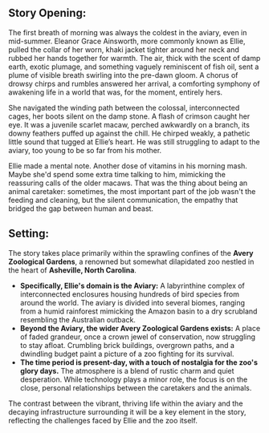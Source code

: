 ## Story Opening:

The first breath of morning was always the coldest in the aviary, even in mid-summer. Eleanor Grace Ainsworth, more commonly known as Ellie, pulled the collar of her worn, khaki jacket tighter around her neck and rubbed her hands together for warmth. The air, thick with the scent of damp earth, exotic plumage, and something vaguely reminiscent of fish oil, sent a plume of visible breath swirling into the pre-dawn gloom. A chorus of drowsy chirps and rumbles answered her arrival, a comforting symphony of awakening life in a world that was, for the moment, entirely hers.

She navigated the winding path between the colossal, interconnected cages, her boots silent on the damp stone. A flash of crimson caught her eye. It was a juvenile scarlet macaw, perched awkwardly on a branch, its downy feathers puffed up against the chill. He chirped weakly, a pathetic little sound that tugged at Ellie’s heart. He was still struggling to adapt to the aviary, too young to be so far from his mother.

Ellie made a mental note. Another dose of vitamins in his morning mash. Maybe she'd spend some extra time talking to him, mimicking the reassuring calls of the older macaws. That was the thing about being an animal caretaker: sometimes, the most important part of the job wasn't the feeding and cleaning, but the silent communication, the empathy that bridged the gap between human and beast.

## Setting:

The story takes place primarily within the sprawling confines of the **Avery Zoological Gardens**, a renowned but somewhat dilapidated zoo nestled in the heart of **Asheville, North Carolina**.

*   **Specifically, Ellie's domain is the Aviary:** A labyrinthine complex of interconnected enclosures housing hundreds of bird species from around the world. The aviary is divided into several biomes, ranging from a humid rainforest mimicking the Amazon basin to a dry scrubland resembling the Australian outback.
*   **Beyond the Aviary, the wider Avery Zoological Gardens exists:** A place of faded grandeur, once a crown jewel of conservation, now struggling to stay afloat. Crumbling brick buildings, overgrown paths, and a dwindling budget paint a picture of a zoo fighting for its survival.
*   **The time period is present-day, with a touch of nostalgia for the zoo's glory days.** The atmosphere is a blend of rustic charm and quiet desperation. While technology plays a minor role, the focus is on the close, personal relationships between the caretakers and the animals.

The contrast between the vibrant, thriving life within the aviary and the decaying infrastructure surrounding it will be a key element in the story, reflecting the challenges faced by Ellie and the zoo itself.
